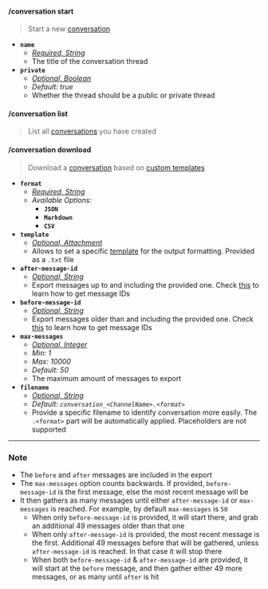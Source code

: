 #### /conversation start
> Start a new [conversation](../reference/Conversation)
- **`name`**
  - *[Required, String](proompter-documentation/guides/Quickstart/Slash%20Commands.md####String)*
  - The title of the conversation thread
- **`private`**
  - *[Optional, Boolean](proompter-documentation/guides/Quickstart/Slash%20Commands.md####Boolean)*
  - *Default: true*
  - Whether the thread should be a public or private thread

#### /conversation list
> List all [conversations](../reference/Conversation) you have created

#### /conversation download
> Download a [conversation](../reference/Conversation) based on [custom templates](<LINK_TO_EXPORT_TEMPLATE>)
- **`format`**
  - *[Required, String](proompter-documentation/guides/Quickstart/Slash%20Commands.md####String)*
  - *Available Options:*
	- **`JSON`**
	- **`Markdown`**
	- **`CSV`**
- **`template`**
  - *[Optional, Attachment](proompter-documentation/guides/Quickstart/Slash%20Commands.md####Attachment)*
  - Allows to set a specific [template](<LINK_TO_EXPORT_TEMPLATE>) for the output formatting. Provided as a `.txt` file
- **`after-message-id`**
  - *[Optional, String](proompter-documentation/guides/Quickstart/Slash%20Commands.md####String)*
  - Export messages up to and including the provided one. Check [this](../guides/Good%20to%20Know/Get%20IDs%20of%20Roles-Users-Channels) to learn how to get message IDs
- **`before-message-id`**
  - *[Optional, String](proompter-documentation/guides/Quickstart/Slash%20Commands.md####String)*
  - Export messages older than and including the provided one. Check [this](../guides/Good%20to%20Know/Get%20IDs%20of%20Roles-Users-Channels) to learn how to get message IDs
- **`max-messages`**
  - *[Optional, Integer](proompter-documentation/guides/Quickstart/Slash%20Commands.md####Integer)*
  - *Min: 1*
  - *Max: 10000*
  - *Default: 50*
  - The maximum amount of messages to export
- **`filename`**
  - *[Optional, String](proompter-documentation/guides/Quickstart/Slash%20Commands.md####String)*
  - *Default: `conversation_<ChannelName>.<format>`*
  - Provide a specific filename to identify conversation more easily. The `.<format>` part will be automatically applied. Placeholders are not supported


---


### Note
- The `before` and `after` messages are included in the export
- The `max-messages` option counts backwards. If provided, `before-message-id` is the first message, else the most recent message will be
- It then gathers as many messages until either `after-message-id` or `max-messages` is reached. For example, by default `max-messages` is `50`
  - When only `before-message-id` is provided, it will start there, and grab an additional 49 messages older than that one
  - When only `after-message-id` is provided, the most recent message is the first. Additional 49 messages before that will be gathered, unless `after-message-id` is reached. In that case it will stop there
  - When both `before-message-id` & `after-message-id` are provided, it will start at the `before` message, and then gather either 49 more messages, or as many until `after` is hit
